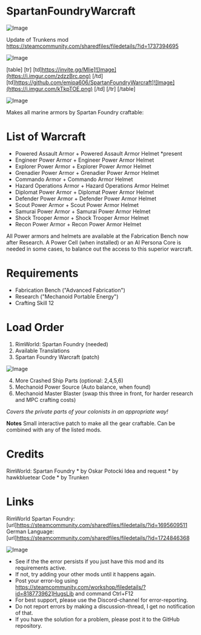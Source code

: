 # SpartanFoundryWarcraft

![Image](https://i.imgur.com/WAEzk68.png)

Update of Trunkens mod
https://steamcommunity.com/sharedfiles/filedetails/?id=1737394695

![Image](https://i.imgur.com/7Gzt3Rg.png)


[table]
	[tr]
		[td]https://invite.gg/Mlie]![Image](https://i.imgur.com/zdzzBrc.png)
[/td]
		[td]https://github.com/emipa606/SpartanFoundryWarcraft]![Image](https://i.imgur.com/kTkpTOE.png)
[/td]
	[/tr]
[/table]
	
![Image](https://i.imgur.com/NOW7jU1.png)


Makes all marine armors by Spartan Foundry craftable:

# List of Warcraft


 - Powered Assault Armor + Powered Assault Armor Helmet *present
 - Engineer Power Armor + Engineer Power Armor Helmet
 - Explorer Power Armor + Explorer Power Armor Helmet
 - Grenadier Power Armor + Grenadier Power Armor Helmet
 - Commando Armor + Commando Armor Helmet
 - Hazard Operations Armor + Hazard Operations Armor Helmet
 - Diplomat Power Armor + Diplomat Power Armor Helmet
 - Defender Power Armor + Defender Power Armor Helmet
 - Scout Power Armor + Scout Power Armor Helmet
 - Samurai Power Armor + Samurai Power Armor Helmet
 - Shock Trooper Armor + Shock Trooper Armor Helmet
 - Recon Power Armor + Recon Power Armor Helmet

All Power armors and helmets are available at the Fabrication Bench now after Research. A Power Cell (when installed) or an AI Persona Core is needed in some cases, to balance out the access to this superior warcraft.

# Requirements


- Fabrication Bench (&quot;Advanced Fabrication&quot;)
- Research (&quot;Mechanoid Portable Energy&quot;)
- Crafting Skill 12

# Load Order


1. RimWorld: Spartan Foundry (needed)
2. Available Translations
3. Spartan Foundry Warcraft (patch)

![Image](https://i.ibb.co/6s3FrJP/EITHERWAY-BOTHWORKS.png)


4. More Crashed Ship Parts (optional: 2,4,5,6)
5. Mechanoid Power Source (Auto balance, when found)
6. Mechanoid Master Blaster (swap this three in front, for harder research and MPC crafting costs)

*Covers the private parts of your colonists in an appropriate way!*

**Notes**
Small interactive patch to make all the gear craftable. Can be combined with any of the listed mods.

# Credits

RimWorld: Spartan Foundry * by Oskar Potocki
Idea and request * by hawkbluetear
Code * by Trunken

# Links

RimWorld Spartan Foundry: [url]https://steamcommunity.com/sharedfiles/filedetails/?id=1695609511
German Language: [url]https://steamcommunity.com/sharedfiles/filedetails/?id=1724846368


![Image](https://i.imgur.com/Rs6T6cr.png)



-  See if the the error persists if you just have this mod and its requirements active.
-  If not, try adding your other mods until it happens again.
-  Post your error-log using https://steamcommunity.com/workshop/filedetails/?id=818773962]HugsLib and command Ctrl+F12
-  For best support, please use the Discord-channel for error-reporting.
-  Do not report errors by making a discussion-thread, I get no notification of that.
-  If you have the solution for a problem, please post it to the GitHub repository.




